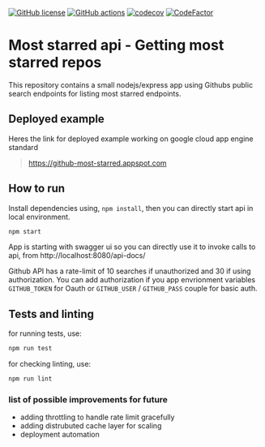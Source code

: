 [![GitHub license](https://img.shields.io/badge/license-MIT-blue.svg)](https://github.com/cemusta/most-starred-api/blob/master/LICENSE)
[![GitHub actions](https://github.com/cemusta/most-starred-api/workflows/Node.js%20CI/badge.svg)](https://github.com/cemusta/most-starred-api/actions)
[![codecov](https://codecov.io/gh/cemusta/most-starred-api/branch/master/graph/badge.svg)](https://codecov.io/gh/cemusta/most-starred-api)
[![CodeFactor](https://www.codefactor.io/repository/github/cemusta/most-starred-api/badge)](https://www.codefactor.io/repository/github/cemusta/most-starred-api)

# Most starred api - Getting most starred repos

This repository contains a small nodejs/express app using Githubs public search endpoints for listing most starred endpoints.

## Deployed example

Heres the link for deployed example working on google cloud app engine standard

> https://github-most-starred.appspot.com


## How to run

Install dependencies using, `npm install`, then you can directly start api in local environment.

```bash
npm start
```

App is starting with swagger ui so you can directly use it to invoke calls to api, from http://localhost:8080/api-docs/

Github API has a rate-limit of 10 searches if unauthorized and 30 if using authorization. You can add authorization if you app envrionment variables `GITHUB_TOKEN` for Oauth or `GITHUB_USER` / `GITHUB_PASS` couple for basic auth.


## Tests and linting

for running tests, use:

```bash
npm run test
```

for checking linting, use:

```bash
npm run lint
```

### list of possible improvements for future

- adding throttling to handle rate limit gracefully
- adding distrubuted cache layer for scaling
- deployment automation